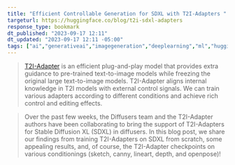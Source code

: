 ```yaml
---
title: "Efficient Controllable Generation for SDXL with T2I-Adapters "
targeturl: https://huggingface.co/blog/t2i-sdxl-adapters 
response_type: bookmark
dt_published: "2023-09-17 12:11"
dt_updated: "2023-09-17 12:11 -05:00"
tags: ["ai","generativeai","imagegeneration","deeplearning","ml","huggingface"]
---
```



> [T2I-Adapter](https://huggingface.co/papers/2302.08453) is an efficient plug-and-play model that provides extra guidance to pre-trained text-to-image models while freezing the original large text-to-image models. T2I-Adapter aligns internal knowledge in T2I models with external control signals. We can train various adapters according to different conditions and achieve rich control and editing effects.

> Over the past few weeks, the Diffusers team and the T2I-Adapter authors have been collaborating to bring the support of T2I-Adapters for Stable Diffusion XL (SDXL) in diffusers. In this blog post, we share our findings from training T2I-Adapters on SDXL from scratch, some appealing results, and, of course, the T2I-Adapter checkpoints on various conditionings (sketch, canny, lineart, depth, and openpose)!